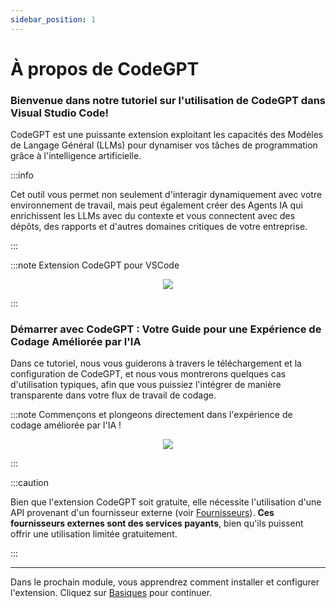 ```yaml
---
sidebar_position: 1
---
```


# À propos de CodeGPT

### Bienvenue dans notre tutoriel sur l'utilisation de CodeGPT dans Visual Studio Code!

CodeGPT est une puissante extension exploitant les capacités des Modèles de Langage Général (LLMs) pour dynamiser vos tâches de programmation grâce à l'intelligence artificielle.

:::info

Cet outil vous permet non seulement d'interagir dynamiquement avec votre environnement de travail, mais peut également créer des Agents IA qui enrichissent les LLMs avec du contexte et vous connectent avec des dépôts, des rapports et d'autres domaines critiques de votre entreprise.

:::

:::note Extension CodeGPT pour VSCode
<p align="center">
    <img src="https://github.com/davila7/code-gpt-docs/assets/6216945/8cbbef10-5767-437f-abbc-3000237f8d90" />
</p>
:::

### Démarrer avec CodeGPT : Votre Guide pour une Expérience de Codage Améliorée par l'IA

Dans ce tutoriel, nous vous guiderons à travers le téléchargement et la configuration de CodeGPT, et nous vous montrerons quelques cas d'utilisation typiques, afin que vous puissiez l'intégrer de manière transparente dans votre flux de travail de codage.

:::note Commençons et plongeons directement dans l'expérience de codage améliorée par l'IA !
<p align="center">
    <img src="https://github.com/davila7/code-gpt-docs/assets/6216945/a7f7acc0-4e85-4e88-9370-a2d2f1163a1d" />
</p>
:::

:::caution

Bien que l'extension CodeGPT soit gratuite, elle nécessite l'utilisation d'une API provenant d'un fournisseur externe (voir [Fournisseurs](/docs/category/ai-providers)). **Ces fournisseurs externes sont des services payants**, bien qu'ils puissent offrir une utilisation limitée gratuitement.

:::

---

Dans le prochain module, vous apprendrez comment installer et configurer l'extension. Cliquez sur [Basiques](/docs/category/basics) pour continuer.
